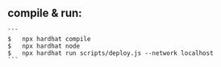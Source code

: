 ##  compile & run:
    ```
    $   npx hardhat compile
    $   npx hardhat node
    $   npx hardhat run scripts/deploy.js --network localhost
    ```

